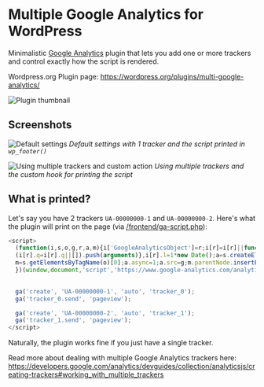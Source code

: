 # Multiple Google Analytics for WordPress
Minimalistic [Google Analytics](http://www.google.com/analytics/) plugin that lets you add one or more trackers and control exactly how the script is rendered.

Wordpress.org Plugin page: https://wordpress.org/plugins/multi-google-analytics/

![Plugin thumbnail](http://i.imgur.com/YLLCWFL.png)

## Screenshots
![Default settings](http://i.imgur.com/OoF17nC.png)
*Default settings with 1 tracker and the script printed in `wp_footer()`*

![Using multiple trackers and custom action](http://i.imgur.com/FMWVbHp.png)
*Using multiple trackers and the custom hook for printing the script*

## What is printed?
Let's say you have 2 trackers `UA-00000000-1` and `UA-00000000-2`. Here's what the plugin will print on the page (via [/frontend/ga-script.php](https://github.com/Ahrengot/multiple-google-analytics/blob/master/frontend/ga-script.php)):

```JavaScript
<script>
  (function(i,s,o,g,r,a,m){i['GoogleAnalyticsObject']=r;i[r]=i[r]||function(){
  (i[r].q=i[r].q||[]).push(arguments)},i[r].l=1*new Date();a=s.createElement(o),
  m=s.getElementsByTagName(o)[0];a.async=1;a.src=g;m.parentNode.insertBefore(a,m)
  })(window,document,'script','https://www.google-analytics.com/analytics.js','ga');

  
  ga('create', 'UA-00000000-1', 'auto', 'tracker_0');
  ga('tracker_0.send', 'pageview');

  ga('create', 'UA-00000000-2', 'auto', 'tracker_1');
  ga('tracker_1.send', 'pageview');
</script>
```

Naturally, the plugin works fine if you just have a single tracker.

Read more about dealing with multiple Google Analytics trackers here: https://developers.google.com/analytics/devguides/collection/analyticsjs/creating-trackers#working_with_multiple_trackers